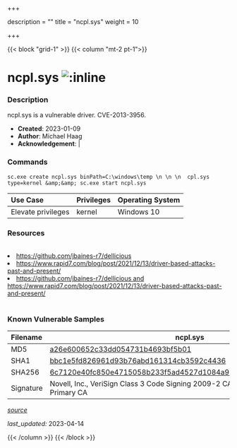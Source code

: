 +++

description = ""
title = "ncpl.sys"
weight = 10

+++


{{< block "grid-1" >}}
{{< column "mt-2 pt-1">}}


# ncpl.sys ![:inline](/images/twitter_verified.png) 


### Description

ncpl.sys is a vulnerable driver. CVE-2013-3956.

- **Created**: 2023-01-09
- **Author**: Michael Haag
- **Acknowledgement**:  | [](https://twitter.com/)

### Commands

```
sc.exe create ncpl.sys binPath=C:\windows\temp \n \n \n  cpl.sys type=kernel &amp;&amp; sc.exe start ncpl.sys
```

| Use Case | Privileges | Operating System | 
|:---- | ---- | ---- |
| Elevate privileges | kernel | Windows 10 |

### Resources
<br>
<li><a href=" https://github.com/jbaines-r7/dellicious"> https://github.com/jbaines-r7/dellicious</a></li>
<li><a href=" https://www.rapid7.com/blog/post/2021/12/13/driver-based-attacks-past-and-present/"> https://www.rapid7.com/blog/post/2021/12/13/driver-based-attacks-past-and-present/</a></li>
<li><a href="https://github.com/jbaines-r7/dellicious and https://www.rapid7.com/blog/post/2021/12/13/driver-based-attacks-past-and-present/">https://github.com/jbaines-r7/dellicious and https://www.rapid7.com/blog/post/2021/12/13/driver-based-attacks-past-and-present/</a></li>
<br>

### Known Vulnerable Samples

| Filename | ncpl.sys |
|:---- | ---- | 
| MD5 | <a href="https://www.virustotal.com/gui/file/a26e600652c33dd054731b4693bf5b01">a26e600652c33dd054731b4693bf5b01</a> |
| SHA1 | <a href="https://www.virustotal.com/gui/file/bbc1e5fd826961d93b76abd161314cb3592c4436">bbc1e5fd826961d93b76abd161314cb3592c4436</a> |
| SHA256 | <a href="https://www.virustotal.com/gui/file/6c7120e40fc850e4715058b233f5ad4527d1084a909114fd6a36b7b7573c4a44">6c7120e40fc850e4715058b233f5ad4527d1084a909114fd6a36b7b7573c4a44</a> |
| Signature | Novell, Inc., VeriSign Class 3 Code Signing 2009-2 CA, VeriSign Class 3 Public Primary CA   |


[*source*](https://github.com/magicsword-io/LOLDrivers/tree/main/yaml/ncpl.yaml)

*last_updated:* 2023-04-14








{{< /column >}}
{{< /block >}}
